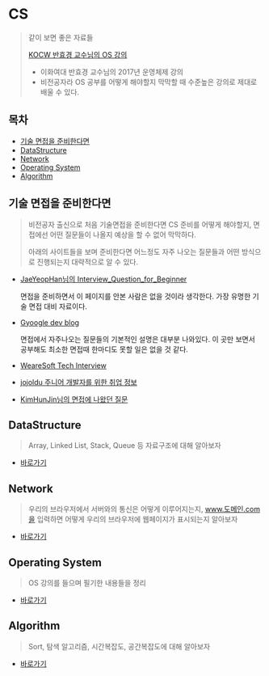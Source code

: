 # CS

> 같이 보면 좋은 자료들
>
> [KOCW 반효경 교수님의 OS 강의](http://www.kocw.net/home/search/kemView.do?kemId=1226304)
>
> * 이화여대 반효경 교수님의 2017년 운영체제 강의
> * 비전공자라 OS 공부를 어떻게 해야할지 막막할 때 수준높은 강의로 제대로 배울 수 있다.

## 목차

* [기술 면접을 준비한다면](#기술-면접을-준비한다면)
* [DataStructure](#datastructure)
* [Network](#network)
* [Operating System](#operating-system)
* [Algorithm](#algorithm)

## 기술 면접을 준비한다면

> 비전공자 출신으로 처음 기술면접을 준비한다면 CS 준비를 어떻게 해야할지, 면접에선 어떤 질문들이 나올지 예상을 할 수 없어 막막하다.
>
> 아래의 사이트들을 보며 준비한다면 어느정도 자주 나오는 질문들과 어떤 방식으로 진행되는지 대략적으로 알 수 있다.

* [JaeYeopHan님의 Interview_Question_for_Beginner](https://github.com/JaeYeopHan/Interview_Question_for_Beginner)

  면접을 준비하면서 이 페이지를 안본 사람은 없을 것이라 생각한다. 가장 유명한 기술 면접 대비 자료이다.

* [Gyoogle dev blog](https://gyoogle.dev/blog/)

  면접에서 자주나오는 질문들의 기본적인 설명은 대부분 나와있다. 이 곳만 보면서 공부해도 최소한 면접때 한마디도 못할 일은 없을 것 같다.

* [WeareSoft Tech Interview](https://github.com/WeareSoft/tech-interview)

* [jojoldu 주니어 개발자를 위한 취업 정보](https://github.com/jojoldu/junior-recruit-scheduler/blob/master/README.md)

* [KimHunJin님의 면접에 나왔던 질문](https://github.com/KimHunJin/Study-Book/tree/master/interview)

## DataStructure

> Array, Linked List, Stack, Queue 등 자료구조에 대해 알아보자

* [바로가기](./DataStructure)

## Network

> 우리의 브라우저에서 서버와의 통신은 어떻게 이루어지는지, www.도메인.com을 입력하면 어떻게 우리의 브라우저에 웹페이지가 표시되는지 알아보자

* [바로가기](./Network)

## Operating System

> OS 강의를 들으며 필기한 내용들을 정리

* [바로가기](./OS)

## Algorithm

> Sort, 탐색 알고리즘, 시간복잡도, 공간복잡도에 대해 알아보자

* [바로가기](./algorithm)



